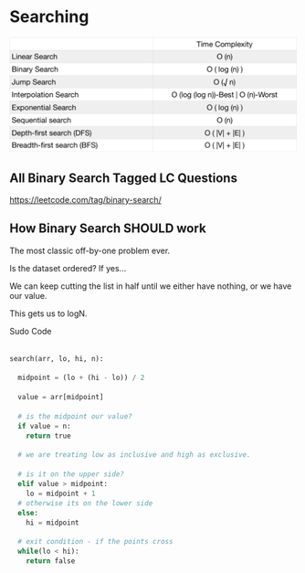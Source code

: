 # Searching 





![Searching O](Searching-Algorithms.png)


## All Binary Search Tagged LC Questions

https://leetcode.com/tag/binary-search/


## How Binary Search SHOULD work

The most classic off-by-one problem ever.

Is the dataset ordered? If yes...

We can keep cutting the list in half until we either have nothing, or we have our value.

This gets us to logN.

Sudo Code
```python

search(arr, lo, hi, n):

  midpoint = (lo + (hi - lo)) / 2

  value = arr[midpoint]

  # is the midpoint our value?
  if value = n:
    return true

  # we are treating low as inclusive and high as exclusive.

  # is it on the upper side?
  elif value > midpoint:
    lo = midpoint + 1
  # otherwise its on the lower side  
  else:
    hi = midpoint

  # exit condition - if the points cross
  while(lo < hi):
    return false

```
